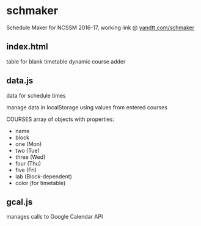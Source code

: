 # schmaker
Schedule Maker for NCSSM 2016-17,
working link @ [yandtt.com/schmaker](yandtt.com/schmaker)

## index.html
table for blank timetable
dynamic course adder

## data.js
data for schedule times

manage data in localStorage using values from entered courses

COURSES array of objects with properties:
- name
- block
- one (Mon)
- two (Tue)
- three (Wed)
- four (Thu)
- five (Fri)
- lab (Block-dependent)
- color (for timetable)

## gcal.js
manages calls to Google Calendar API
